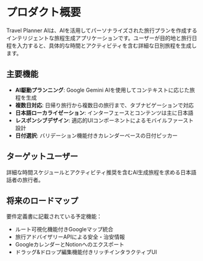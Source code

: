 # プロダクト概要

Travel Planner AIは、AIを活用してパーソナライズされた旅行プランを作成するインテリジェントな旅程生成アプリケーションです。ユーザーが目的地と旅行日程を入力すると、具体的な時間とアクティビティを含む詳細な日別旅程を生成します。

## 主要機能

- **AI駆動プランニング**: Google Gemini AIを使用してコンテキストに応じた旅程を生成
- **複数日対応**: 日帰り旅行から複数日の旅行まで、タブナビゲーションで対応
- **日本語ローカライゼーション**: インターフェースとコンテンツは主に日本語
- **レスポンシブデザイン**: 適応的UIコンポーネントによるモバイルファースト設計
- **日付選択**: バリデーション機能付きカレンダーベースの日付ピッカー

## ターゲットユーザー

詳細な時間スケジュールとアクティビティ推奨を含むAI生成旅程を求める日本語話者の旅行者。

## 将来のロードマップ

要件定義書に記載されている予定機能：

- ルート可視化機能付きGoogleマップ統合
- 旅行アドバイザリーAPIによる安全・治安情報
- GoogleカレンダーとNotionへのエクスポート
- ドラッグ&ドロップ編集機能付きリッチインタラクティブUI
